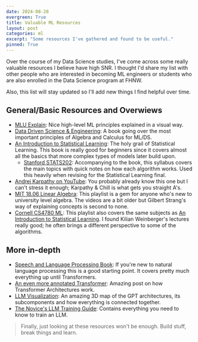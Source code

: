 ```yaml
---
date: 2024-08-28
evergreen: True
title: Valuable ML Resources
layout: post
categories: ml
excerpt: "Some resources I've gathered and found to be useful."
pinned: True
---
```


Over the course of my Data Science studies, I've come across some really valuable resources I believe have high SNR. I thought I'd share my list with other people who are interested in becoming ML engineers or students who are also enrolled in the Data Science program at FHNW.

Also, this list will stay updated so I'll add new things I find helpful over time.

## General/Basic Resources and Overwiews

- [MLU Explain](https://mlu-explain.github.io/): Nice high-level ML principles explained in a visual way.
- [Data Driven Science & Engineering](https://databookuw.com/databook.pdf): A book going over the most important principles of Algebra and Calculus for ML/DS.
- [An Introduction to Statistical Learning](https://www.statlearning.com/): The holy grail of Statistical Learning. This book is really good for beginners since it covers almost all the basics that more complex types of models later build upon.
    - [Stanford STATS202](https://web.stanford.edu/class/stats202/intro.html): Accompanying to the book, this syllabus covers the main topics with quick notes on how each algorithm works. Used this heavily when revising for the Statistical Learning final.
- [Andrej Karpathy on YouTube](https://www.youtube.com/andrejkarpathy): You probably already know this one but I can't stress it enough; Karpathy & Chill is what gets you straight A's.
- [MIT 18.06 Linear Algebra](https://www.youtube.com/watch?v=J7DzL2_Na80&list=PL221E2BBF13BECF6C&index=3): This playlist is a gem for anyone who's new to  university level algebra. The videos are a bit older but Gilbert Strang's way of explaining concepts is second to none.
- [Cornell CS4780 ML](https://www.youtube.com/watch?v=MrLPzBxG95I&list=PLl8OlHZGYOQ7bkVbuRthEsaLr7bONzbXS): This playlist also covers the same subjects as [An Introduction to Statistical Learning](https://www.statlearning.com/). I found Kilian Weinberger's lectures really good; he often brings a different perspective to some of the algorithms.

## More in-depth

- [Speech and Language Processing Book](https://web.stanford.edu/~jurafsky/slp3/): If you're new to natural language processing this is a good starting point. It covers pretty much everything up until Transformers.
- [An even more annotated Transformer](https://pi-tau.github.io/posts/transformer/): Amazing post on how Transformer Architectures work.
- [LLM Visualization](https://bbycroft.net/llm): An amazing 3D map of the GPT architectures, its subcomponents and how everything is connected together.
- [The Novice's LLM Training Guide](https://rentry.co/llm-training): Contains everything you need to know to train an LLM.

> Finally, just looking at these resources won't be enough. Build stuff, break things and learn.